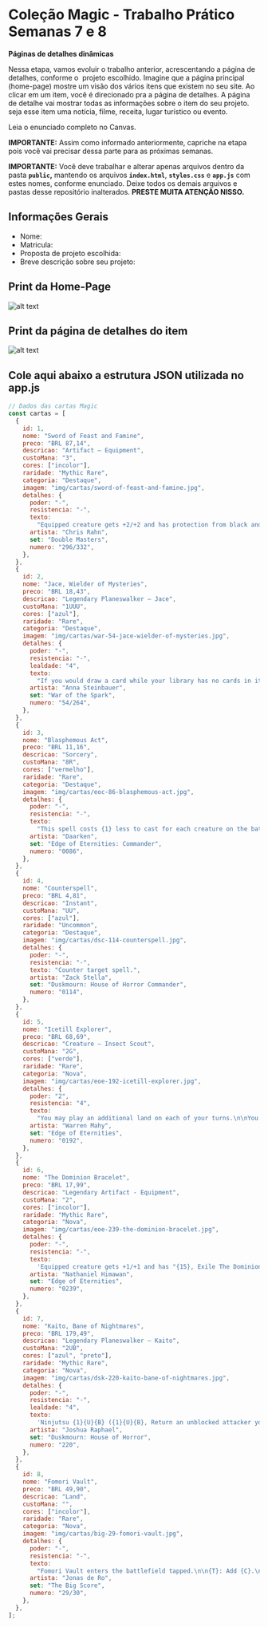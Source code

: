 # Coleção Magic - Trabalho Prático Semanas 7 e 8

**Páginas de detalhes dinâmicas**

Nessa etapa, vamos evoluir o trabalho anterior, acrescentando a página de detalhes, conforme o  projeto escolhido. Imagine que a página principal (home-page) mostre um visão dos vários itens que existem no seu site. Ao clicar em um item, você é direcionado pra a página de detalhes. A página de detalhe vai mostrar todas as informações sobre o item do seu projeto. seja esse item uma notícia, filme, receita, lugar turístico ou evento.

Leia o enunciado completo no Canvas.

**IMPORTANTE:** Assim como informado anteriormente, capriche na etapa pois você vai precisar dessa parte para as próximas semanas.

**IMPORTANTE:** Você deve trabalhar e alterar apenas arquivos dentro da pasta **`public`,** mantendo os arquivos **`index.html`**, **`styles.css`** e **`app.js`** com estes nomes, conforme enunciado. Deixe todos os demais arquivos e pastas desse repositório inalterados. **PRESTE MUITA ATENÇÃO NISSO.**

## Informações Gerais

- Nome:
- Matricula:
- Proposta de projeto escolhida:
- Breve descrição sobre seu projeto:

## Print da Home-Page

![alt text](image.png)

## Print da página de detalhes do item

![alt text](image-1.png)

## Cole aqui abaixo a estrutura JSON utilizada no app.js

```javascript
// Dados das cartas Magic
const cartas = [
  {
    id: 1,
    nome: "Sword of Feast and Famine",
    preco: "BRL 87,14",
    descricao: "Artifact — Equipment",
    custoMana: "3",
    cores: ["incolor"],
    raridade: "Mythic Rare",
    categoria: "Destaque",
    imagem: "img/cartas/sword-of-feast-and-famine.jpg",
    detalhes: {
      poder: "-",
      resistencia: "-",
      texto:
        "Equipped creature gets +2/+2 and has protection from black and from green.\n\nWhenever equipped creature deals combat damage to a player, that player discards a card and you untap all lands you control.\n\nEquip {2}",
      artista: "Chris Rahn",
      set: "Double Masters",
      numero: "296/332",
    },
  },
  {
    id: 2,
    nome: "Jace, Wielder of Mysteries",
    preco: "BRL 18,43",
    descricao: "Legendary Planeswalker — Jace",
    custoMana: "1UUU",
    cores: ["azul"],
    raridade: "Rare",
    categoria: "Destaque",
    imagem: "img/cartas/war-54-jace-wielder-of-mysteries.jpg",
    detalhes: {
      poder: "-",
      resistencia: "-",
      lealdade: "4",
      texto:
        "If you would draw a card while your library has no cards in it, you win the game instead.\n\n+1: Target player mills two cards. Draw a card.\n\n−8: Draw seven cards. Then if your library has no cards in it, you win the game.",
      artista: "Anna Steinbauer",
      set: "War of the Spark",
      numero: "54/264",
    },
  },
  {
    id: 3,
    nome: "Blasphemous Act",
    preco: "BRL 11,16",
    descricao: "Sorcery",
    custoMana: "8R",
    cores: ["vermelho"],
    raridade: "Rare",
    categoria: "Destaque",
    imagem: "img/cartas/eoc-86-blasphemous-act.jpg",
    detalhes: {
      poder: "-",
      resistencia: "-",
      texto:
        "This spell costs {1} less to cast for each creature on the battlefield.\n\nBlasphemous Act deals 13 damage to each creature.",
      artista: "Daarken",
      set: "Edge of Eternities: Commander",
      numero: "0086",
    },
  },
  {
    id: 4,
    nome: "Counterspell",
    preco: "BRL 4,81",
    descricao: "Instant",
    custoMana: "UU",
    cores: ["azul"],
    raridade: "Uncommon",
    categoria: "Destaque",
    imagem: "img/cartas/dsc-114-counterspell.jpg",
    detalhes: {
      poder: "-",
      resistencia: "-",
      texto: "Counter target spell.",
      artista: "Zack Stella",
      set: "Duskmourn: House of Horror Commander",
      numero: "0114",
    },
  },
  {
    id: 5,
    nome: "Icetill Explorer",
    preco: "BRL 68,69",
    descricao: "Creature — Insect Scout",
    custoMana: "2G",
    cores: ["verde"],
    raridade: "Rare",
    categoria: "Nova",
    imagem: "img/cartas/eoe-192-icetill-explorer.jpg",
    detalhes: {
      poder: "2",
      resistencia: "4",
      texto:
        "You may play an additional land on each of your turns.\n\nYou may play lands from your graveyard.\n\nLandfall — Whenever a land you control enters, mill a card.",
      artista: "Warren Mahy",
      set: "Edge of Eternities",
      numero: "0192",
    },
  },
  {
    id: 6,
    nome: "The Dominion Bracelet",
    preco: "BRL 17,99",
    descricao: "Legendary Artifact - Equipment",
    custoMana: "2",
    cores: ["incolor"],
    raridade: "Mythic Rare",
    categoria: "Nova",
    imagem: "img/cartas/eoe-239-the-dominion-bracelet.jpg",
    detalhes: {
      poder: "-",
      resistencia: "-",
      texto:
        'Equipped creature gets +1/+1 and has "{15}, Exile The Dominion Bracelet: You control target opponent during their next turn. This ability costs {X} less to activate, where X is this creature\'s power. Activate only as a sorcery."\n\nEquip {1}',
      artista: "Nathaniel Himawan",
      set: "Edge of Eternities",
      numero: "0239",
    },
  },
  {
    id: 7,
    nome: "Kaito, Bane of Nightmares",
    preco: "BRL 179,49",
    descricao: "Legendary Planeswalker — Kaito",
    custoMana: "2UB",
    cores: ["azul", "preto"],
    raridade: "Mythic Rare",
    categoria: "Nova",
    imagem: "img/cartas/dsk-220-kaito-bane-of-nightmares.jpg",
    detalhes: {
      poder: "-",
      resistencia: "-",
      lealdade: "4",
      texto:
        'Ninjutsu {1}{U}{B} ({1}{U}{B}, Return an unblocked attacker you control to hand: Put this card onto the battlefield from your hand tapped and attacking.)\n\nDuring your turn, as long as Kaito has one or more loyalty counters on him, he\'s a 3/4 Ninja creature and has hexproof.\n\n+1: You get an emblem with "Ninjas you control get +1/+1."\n\n0: Surveil 2. Then draw a card for each opponent who lost life this turn.\n\n−2: Tap target creature. Put two stun counters on it.',
      artista: "Joshua Raphael",
      set: "Duskmourn: House of Horror",
      numero: "220",
    },
  },
  {
    id: 8,
    nome: "Fomori Vault",
    preco: "BRL 49,90",
    descricao: "Land",
    custoMana: "",
    cores: ["incolor"],
    raridade: "Rare",
    categoria: "Nova",
    imagem: "img/cartas/big-29-fomori-vault.jpg",
    detalhes: {
      poder: "-",
      resistencia: "-",
      texto:
        "Fomori Vault enters the battlefield tapped.\n\n{T}: Add {C}.\n\n{3}, {T}, Exile Fomori Vault: Exile the top card of your library. Until end of turn, you may play that card.",
      artista: "Jonas de Ro",
      set: "The Big Score",
      numero: "29/30",
    },
  },
];
```
